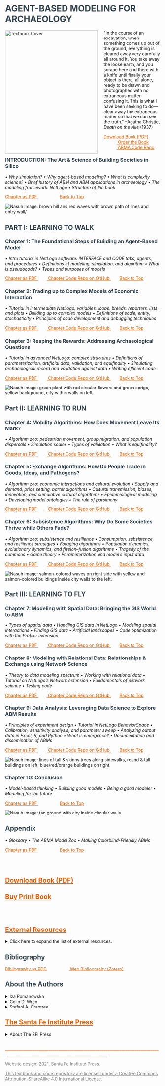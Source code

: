 <a name="Agent-Based Modeling for Archaeology"></a>
# <span style="color:	#36454F"> AGENT-BASED MODELING FOR ARCHAEOLOGY </span>

<a href="https://www.sfipress.org/books/agent-based-modeling-archaeology" target="_blank"> <img src="https://images.squarespace-cdn.com/content/v1/5d420e5d999d0200013d33c3/1624392531622-KBOK27QOQTS8OP5R2JSG/ABMA_cover_web-600.png?format=1000w" align = "left" style="margin: 0px 20px 0px 0px; width:300px;height:400px;" alt="Textbook Cover"> </a>

<p> "In the course of an excavation, when something comes up out of the ground, everything is cleared away very carefully all around it. You take away the loose earth, and you scrape here and there with a knife until finally your object is there, all alone, ready to be drawn and photographed with no extraneous matter confusing it. This is what I have been seeking to do—clear away the extraneous matter so that we can see the truth."
–Agatha Christie, <i> Death on the Nile </i> (1937) </p>

<a style="color: #E66100" href="https://santafe.app.box.com/file/839102477779?s=64tasmxpsrhdq5dwjyromtrk4c9lmsv4" target="_blank"> Download Book (PDF) </a>   <a style="color: #E66100" href="https://www.amazon.com/dp/1947864254?utm_id=website%20purchase&utm_medium=squarespace&utm_source=website" target="_blank"> Order the Book </a>   <a style="color: #E66100" href="https://github.com/SantaFeInstitute/ABMA" target="_blank"> ABMA Code Repo </a>

<a name="INTRODUCTION"></a>
### <span style="color:	#36454F"> INTRODUCTION: The Art & Science of Building Societies in Silico </span>
<i> • Why simulation? • Why agent-based modeling? • What is complexity science? • Brief history of ABM and ABM applications in archaeology • The modeling framework: NetLogo • Structure of the book </i>

<a style="color: #E66100" href="https://app.box.com/s/whmdah1um5rjpczlg96ob9ynz72ykmmu" target="_blank"> Chapter as PDF </a>     <a style="color: #E66100" href="#Agent-Based Modeling for Archaeology">Back to Top</a>


<img src="https://images.squarespace-cdn.com/content/v1/5d420e5d999d0200013d33c3/1623350954427-ODDFXU5RIFW0PEPNY5NO/ke17ZwdGBToddI8pDm48kL_Uk9XwACdsdIGnLLdDW8hZw-zPPgdn4jUwVcJE1ZvWQUxwkmyExglNqGp0IvTJZUJFbgE-7XRK3dMEBRBhUpyUDcMq-LO-ZJMuIa2SeqaUG_laECe3ULYF42DwVThV6XlHeZwUcWC0fBVux1QdRpk/1TOC+New+Imam+River+42B.png?format=2500w" alt="Nasuh image: brown hill and red waves with brown path of lines and entry wall/">

<a name="Part I: LEARNING TO WALK"></a>
## <span style="color:	#36454F"> PART I:  LEARNING TO WALK </span>
<a name="Chapter 1"></a>
### <span style="color:	#36454F"> Chapter 1: The Foundational Steps of Building an Agent-Based Model </span>
<i> • Intro tutorial in NetLogo software: INTERFACE and CODE tabs, agents, and procedures • Definitions of modeling, simulation, and algorithm • What is pseudocode? • Types and purposes of models </i>

<a style="color: #E66100" href="https://santafe.app.box.com/file/839105332240?s=2vw5aizqmcvwnrg8tack7aovwpcoabci" target="_blank"> Chapter as PDF </a>  <a style="color: #E66100" href="https://github.com/SantaFeInstitute/ABMA/tree/master/ch1" target="_blank"> Chapter Code Repo on GitHub </a>  <a style="color: #E66100" href="#Agent-Based Modeling for Archaeology">Back to Top</a>

<a name="Chapter 2"></a>
### <span style="color:	#36454F"> Chapter 2: Trading up to Complex Models of Economic Interaction </span>
<i> • Tutorial in intermediate NetLogo: variables, loops, breeds, reporters, lists, and plots • Building up to complex models • Definitions of scale, entity, stochasticity • Principles of code development and debugging techniques </i>

<a style="color: #E66100" href="https://santafe.app.box.com/file/839103418043" target="_blank"> Chapter as PDF </a>  <a style="color: #E66100" href="https://github.com/SantaFeInstitute/ABMA/tree/master/ch2" target="_blank"> Chapter Code Repo on GitHub </a>  <a style="color: #E66100" href="#Agent-Based Modeling for Archaeology">Back to Top</a>

<a name="Chapter 3"></a>
### <span style="color:	#36454F"> Chapter 3: Reaping the Rewards: Addressing Archaeological Questions </span>
<i> • Tutorial in advanced NetLogo: complex structures • Definitions of parameterization, artificial data, validation, and equifinality • Simulating archaeological record and validation against data • Writing efficient code </i>

<a style="color: #E66100" href="https://santafe.app.box.com/file/839105938400" target="_blank"> Chapter as PDF </a>  <a style="color: #E66100" href="https://github.com/SantaFeInstitute/ABMA/tree/master/ch3" target="_blank"> Chapter Code Repo on GitHub </a>  <a style="color: #E66100" href="#Agent-Based Modeling for Archaeology">Back to Top</a>

<img src="https://images.squarespace-cdn.com/content/v1/5d420e5d999d0200013d33c3/1623354015737-VYUU01U903HZ4L87UJMQ/ke17ZwdGBToddI8pDm48kL_Uk9XwACdsdIGnLLdDW8hZw-zPPgdn4jUwVcJE1ZvWQUxwkmyExglNqGp0IvTJZUJFbgE-7XRK3dMEBRBhUpyUDcMq-LO-ZJMuIa2SeqaUG_laECe3ULYF42DwVThV6XlHeZwUcWC0fBVux1QdRpk/5Chapter4_99B-100A.png?format=2500w" alt="Nasuh image: green plant with red circular flowers and green sprigs, yellow background, city within walls on left.">

<a name="Part II: LEARNING TO RUN"></a>
## <span style="color:	#36454F"> Part II: LEARNING TO RUN </span>
<a name="Chapter 4"></a>
### <span style="color:	#36454F"> Chapter 4: Mobility Algorithms: How Does Movement Leave Its Mark? </span>
<i> • Algorithm zoo: pedestrian movement, group migration, and population dispersals • Simulation scales • Types of validation • What is equifinality? </i>

<a style="color: #E66100" href="https://santafe.app.box.com/file/839105720582" target="_blank"> Chapter as PDF </a>  <a style="color: #E66100" href="https://github.com/SantaFeInstitute/ABMA/tree/master/ch4" target="_blank"> Chapter Code Repo on GitHub </a>  <a style="color: #E66100" href="#Agent-Based Modeling for Archaeology">Back to Top</a>


<a name="Chapter 5"></a>
### <span style="color:	#36454F"> Chapter 5: Exchange Algorithms: How Do People Trade in Goods, Ideas, and Pathogens? </span>
<i> • Algorithm zoo: economic interactions and cultural evolution • Supply and demand, price setting, barter algorithms • Cultural transmission, biases, innovation, and cumulative cultural algorithms • Epidemiological modeling • Developing model ontologies • The rule of parsimony </i>

<a style="color: #E66100" href="https://santafe.app.box.com/file/839103516255" target="_blank"> Chapter as PDF </a>  <a style="color: #E66100" href="https://github.com/SantaFeInstitute/ABMA/tree/master/ch5" target="_blank"> Chapter Code Repo on GitHub </a>  <a style="color: #E66100" href="#Agent-Based Modeling for Archaeology">Back to Top</a>


<a name="Chapter 6"></a>
### <span style="color:	#36454F"> Chapter 6: Subsistence Algorithms: Why Do Some Societies Thrive while Others Fade? </span>
<i> • Algorithm zoo: subsistence and resilience • Consumption, subsistence, and resilience strategies • Foraging algorithms • Population dynamics, evolutionary dynamics, and fission–fusion algorithms • Tragedy of the commons • Game theory • Parameterization and model’s input data </i>

<a style="color: #E66100" href="https://santafe.app.box.com/file/839098375425" target="_blank"> Chapter as PDF </a>  <a style="color: #E66100" href="https://github.com/SantaFeInstitute/ABMA/tree/master/ch6" target="_blank"> Chapter Code Repo on GitHub </a>  <a style="color: #E66100" href="#Agent-Based Modeling for Archaeology">Back to Top</a>


<img src="https://images.squarespace-cdn.com/content/v1/5d420e5d999d0200013d33c3/1623354016689-CQDWXKNXA2PPV9XBK592/ke17ZwdGBToddI8pDm48kL_Uk9XwACdsdIGnLLdDW8hZw-zPPgdn4jUwVcJE1ZvWQUxwkmyExglNqGp0IvTJZUJFbgE-7XRK3dMEBRBhUpyUDcMq-LO-ZJMuIa2SeqaUG_laECe3ULYF42DwVThV6XlHeZwUcWC0fBVux1QdRpk/8Chapter7_Hamadan+38B.png?format=2500w" alt="Nasuh image: salmon-colored waves on right side with yellow and salmon-colored buildings inside city walls to the left.">

<a name="Part III: LEARNING TO FLY"></a>
## <span style="color:	#36454F"> Part III: LEARNING TO FLY </span>
<a name="Chapter 7"></a>
### <span style="color:	#36454F"> Chapter 7: Modeling with Spatial Data: Bringing the GIS World to ABM </span>
<i> • Types of spatial data • Handling GIS data in NetLogo • Modeling spatial interactions • Finding GIS data • Artificial landscapes • Code optimization with the Profiler extension </i>

<a style="color: #E66100" href="https://santafe.app.box.com/file/839102616706?s=3huont5kmydlvejrptwhuveqq34iv4r6" target="_blank"> Chapter as PDF </a>  <a style="color: #E66100" href="https://github.com/SantaFeInstitute/ABMA/tree/master/ch7" target="_blank"> Chapter Code Repo on GitHub </a>  <a style="color: #E66100" href="#Agent-Based Modeling for Archaeology">Back to Top</a>

<a name="Chapter 8"></a>
### <span style="color:	#36454F"> Chapter 8: Modeling with Relational Data: Relationships & Exchange using Network Science </span>
<i> • Theory to data modeling spectrum • Working with relational data • Tutorial on NetLogo’s Network extension • Fundamentals of network science • Testing code </i>

<a style="color: #E66100" href="https://santafe.app.box.com/file/839103921508" target="_blank"> Chapter as PDF </a>  <a style="color: #E66100" href="https://github.com/SantaFeInstitute/ABMA/tree/master/ch8" target="_blank"> Chapter Code Repo on GitHub </a>  <a style="color: #E66100" href="#Agent-Based Modeling for Archaeology">Back to Top</a>

<a name="Chapter 9"></a>
### <span style="color:	#36454F"> Chapter 9: Data Analysis: Leveraging Data Science to Explore ABM Results </span>
<i> • Principles of experiment design • Tutorial in NetLogo BehaviorSpace • Calibration, sensitivity analysis, and parameter sweep • Analyzing output data in Excel, R, and Python • What is emergence? • Documentation and dissemination of ABMs </i>

<a style="color: #E66100" href="https://santafe.app.box.com/file/839100478372" target="_blank"> Chapter as PDF </a>  <a style="color: #E66100" href="https://github.com/SantaFeInstitute/ABMA/tree/master/ch9" target="_blank"> Chapter Code Repo on GitHub </a>  <a style="color: #E66100" href="#Agent-Based Modeling for Archaeology">Back to Top</a>


<img src="https://images.squarespace-cdn.com/content/v1/5d420e5d999d0200013d33c3/1623354017276-MDYF93AQEDBWIWJHV0U6/ke17ZwdGBToddI8pDm48kL_Uk9XwACdsdIGnLLdDW8hZw-zPPgdn4jUwVcJE1ZvWQUxwkmyExglNqGp0IvTJZUJFbgE-7XRK3dMEBRBhUpyUDcMq-LO-ZJMuIa2SeqaUG_laECe3ULYF42DwVThV6XlHeZwUcWC0fBVux1QdRpk/9Chapter8.png?format=2500w" alt="Nasuh image: lines of tall & skinny trees along sidewalks, round & tall buildings on left, blue/red/orange buildings on right.">

<a name="Conclusion"></a>
### <span style="color:	#36454F"> Chapter 10: Conclusion </span>
<i> • Model-based thinking • Building good models • Being a good modeler • Modeling for the future </i>

<a style="color: #E66100" href="https://santafe.app.box.com/file/839099686324" target="_blank"> Chapter as PDF </a>     <a style="color: #E66100" href="#Agent-Based Modeling for Archaeology">Back to Top</a>


<img src="https://images.squarespace-cdn.com/content/v1/5d420e5d999d0200013d33c3/1623354017829-YBB8EJTS8LEKBY31SJQG/ke17ZwdGBToddI8pDm48kL_Uk9XwACdsdIGnLLdDW8hZw-zPPgdn4jUwVcJE1ZvWQUxwkmyExglNqGp0IvTJZUJFbgE-7XRK3dMEBRBhUpxVdqelVwHJKCpvenjmjp5eZv2APyPoUY_Chft0dlpPEBrSCsI3TUVKyok1EK8ZEZo/zextra-Tabriz.jpg?format=2500w" alt="Nasuh image: tan ground with city inside circular walls.">

<a name="Appendix"></a>
## <span style="color:	#36454F"> Appendix </span>
<i> • Glossary • The ABMA Model Zoo • Making Colorblind-Friendly ABMs </i>

<a style="color: #E66100" href="https://santafe.app.box.com/file/839104635897" target="_blank"> Chapter as PDF </a>     <a style="color: #E66100" href="#Agent-Based Modeling for Archaeology">Back to Top</a>

<br> 
<br>

<a name="Download Book (PDF)"></a>
## <a style="color: #E66100" href="https://santafe.app.box.com/file/839102477779?s=64tasmxpsrhdq5dwjyromtrk4c9lmsv4" target="_blank"> Download Book (PDF) </a>

<a name="To Order Book"></a>                 
## <a style="color: #E66100" href="https://www.amazon.com/dp/1947864254?utm_id=website%20purchase&utm_medium=squarespace&utm_source=website" target="_blank"> Buy Print Book </a>


<br>
<br>

<a name="External Resources"></a>
## <a style="color: #E66100" href="https://www.npr.org/" target="_blank"> External Resources </a>

<details>
<summary>
Click here to expand the list of external resources.
</summary>
 <br>
 <ol>
  <li> <a style="color: #E66100" href="https://ccl.northwestern.edu/netlogo/download.shtml" target="_blank"> NetLogo </a> </li>
  This textbook uses NetLogo, a multiagent programmable modeling environment created by Uri Wilensky and developed at Northwestern's Center for Connected Learning and Computer-Based Modeling (CCL). Click the "NetLogo" link to download NetLogo.
  <li> <a style="color: #E66100" href="https://groups.google.com/g/css_sig/?pli=1" target="_blank"> Complex Systems Simulation in Archaeology </a> </li>
  This Google Group / Mailing list, run by Iza Romanowska, is a special interest group of Computer Applications & Quantitative Methods in Archaeology (CAA) International dedicated to bringing together people simulating the past. Follow Google's instructions to ask to join the group. 
  <li> <a style="color: #E66100" href="http://www.railsback-grimm-abm-book.com/" target="_blank"> <i> Agent-Based and Individual-Based Modeling: A Practical Introduction, 2nd Edition </i> </a> </li>
  This practical textbook, written by Railsback and Grimm (2019), focuses mostly on ecological complex systems and provides instruction for programming in NetLogo.
  <li> <a style="color: #E66100" href="https://www.abmgis.org/" target="_blank"> <i> Agent-Based Modelling and Geographical Information Systems: A Practical Primer </i> </a> </li>
  Crooks et al.'s (2019) book provides a more detailed look at integrating ABM and geographic information systems (GIS) methodology from a social sciences perspective.
  <li> <a style="color: #E66100" href="https://www.complexityexplorer.org/" target="_blank"> Complexity Explorer </a> </li>
  Complexity Explorer is an education project of the Santa Fe Institute that delivers online courses, tutorials, and resources essential to the study of complex systems. Past courses include "Origins of Life" and "Nonlinear Dynamics: Mathematical and Computational Approaches." Check out both upcoming and archived courses as well as tutorials at the Complexity Explorer link above.
  <li> <a style="color: #E66100" href="https://gist.github.com/joyrexus/16041f2426450e73f5df9391f7f7ae5f" target="_blank"> SFI ABM course? </a> </li>
  Could put this in place of the Complexity Explorer section.
 </ol>
</details>

<a name="Bibliography"></a>
## <span style="color:	#36454F"> Bibliography </span>

<a style="color: #E66100" href="https://santafe.app.box.com/file/839106828402" target="_blank"> Bibliography as PDF </a>     <a style="color: #E66100" href="https://www.zotero.org/groups/2296954/abma_textbook/library" target="_blank"> Web Bibliography (Zotero) </a>

<a name="About the Authors"></a>
## <span style="color:	#36454F"> About the Authors </span>

<details>
<summary>
Iza Romanowska
</summary>
  
  <img src="https://images.squarespace-cdn.com/content/v1/5d420e5d999d0200013d33c3/1623704154528-LFAG0DHZRXJ2RAKF6U9V/ke17ZwdGBToddI8pDm48kLT2CeGufx7o_VHe4fvH6HBZw-zPPgdn4jUwVcJE1ZvWEtT5uBSRWt4vQZAgTJucoTqqXjS3CfNDSuuf31e0tVH9-pGmvstD81ND81KFRuGgpAntglxPIsUWIxVg5H0H8QbTxOII7gkqYgAvizxKei4/Iza_Romanowska_475px.jpg?format=750w" alt="Iza Romanowska" style="width:300px;height:300px;">
  
  <br>
  <a href="https://twitter.com/iza_romanowska?lang=en" target="_blank"> Twitter </a>     <a href="https://aias.au.dk/aias-fellows/iza-romanowska/" target="_blank"> Website </a>
  
<p> Iza Romanowska (@Iza_Romanowska) is a computational archaeologist working on the interface between social sciences and computer science. Having originally trained and worked as a prehistoric archaeologist, she switched to computer-based research while undertaking a PhD program at the Institute for Complex Systems Simulation, University of Southampton. She specializes in applications of simulation techniques, in particular agent-based modeling, to social science and humanities topics such as mobility in prehistoric cities, the first out-of-Africa human dispersal, large-scale economic interactions across the Roman Mediterranean and real-time pedestrian flows in modern sports venues. Previously the head of the Social Science Simulation and Digital Humanities Research Group at the Barcelona Supercomputing Center, she is now a COFUND fellow at the Aarhus Institute of Advanced Studies combining data science and simulation techniques to reconstruct demographic trends from archaeological data.
 
</p>
</details>

<details>
<summary>
Colin D. Wren
</summary>
  
  <img src="https://images.squarespace-cdn.com/content/v1/5d420e5d999d0200013d33c3/1627583021841-144HER9P974SVXER223H/Colin+Wren_2_square.jpg?format=1500w" alt="Colin D. Wren" style="width:300px;height:300px;">
  <br>
  <a href="https://twitter.com/cdwren?lang=en" target="_blank"> Twitter </a>     
  <a href="https://anthropology.uccs.edu/colin-wren" target="_blank"> Website </a>
  
<p> Colin D. Wren (@CDWren) is a Palaeolithic archaeologist specializing in computational approaches including agent-based modeling, geographic information science, and data visualization (Ph.D. McGill University). He is an Associate Professor of Anthropology at University of Colorado—Colorado Springs, and a research associate with the African Center for Coastal Palaeoscience at Nelson Mandela University. He has published various case studies examining the interactions between human society and the environment on both local and continental scales. Dr. Wren is interested in reconstructing the evolution of past mobility and foraging behavior, complex cognition, and human–environment dynamics. His ongoing projects include models of South African foraging behavior during periods relevant to the evolution of <i>Homo sapiens</i> and the impacts of climatic variability on inter-regional mobility and social interaction during the Last Glacial Maximum (ca. 20,000 years ago) in Western Europe.
</p>
 
</details>

<details>
<summary>
Stefani A. Crabtree
</summary>
  
  <img src="https://images.squarespace-cdn.com/content/v1/5d420e5d999d0200013d33c3/1623705324014-Y9LFV2KC712F96HDOVK8/ke17ZwdGBToddI8pDm48kGzPON_icsvEjwfblZQkopNZw-zPPgdn4jUwVcJE1ZvWEtT5uBSRWt4vQZAgTJucoTqqXjS3CfNDSuuf31e0tVFVevWQ5V34TyPCRRPSNk4a-xBDubdD_Ir8j66_zrAzJ75koR3GhIhUYezvwycatuo/Stefani_Crabtree_375px.jpg?format=750w" alt="Stefani A. Crabtree" style="width:300px;height:300px;"> 
             
 <br>
  <a href="https://twitter.com/stefanicrabtree?lang=en" target="_blank"> Twitter </a>     
  <a href="https://stefanicrabtree.com/" target="_blank"> Website </a>
  
<p> Stefani Crabtree (@stefanicrabtree) is a computational social scientist with a Ph.D. in anthropology from Washington State University and a PhD in archéologie, territoires, et environnements from the Université de France-Comté. She is the ASU-SFI Biosocial Complex Systems Fellow at the Santa Fe Institute and Assistant Professor of Social-Environmental Modeling at Utah State University, and additionally holds external affiliations at the Australian Research Council Center of Excellence for Australian Biodiversity and Heritage, Crow Canyon Archaeological Center, and the Center for Research and Interdisciplinarity in Paris, France. Her research aims to understand the complex ways that humans are embedded in ecosystems, and how choices humans made thousands to tens of thousands of years ago have lasting impacts on environments today. Her recent work includes examining human migration into Australia ~50-70,000 years ago, human trophic levels via both assemblages of isotopes and food web modeling, and work directing the ArchaeoEcology Project, which brings together ecologists, archaeologists, geologists, and anthropologists to understand the deep time of the human place in ecosystems.
</p>
</details>


<a name="SFI Press"></a>
## <a style="color: #E66100" href="https://www.sfipress.org/" target="_blank"> The Santa Fe Institute Press </a>
<details>
<summary>
About The SFI Press
</summary>
 <br>
 <p> The Press was founded on the principle that excellent scholarship need not be prohibitively expensive. At every stage of publication, we strive for    nimbleness, moving quickly to circulate throughout the world new ideas stemming from work conducted by the Santa Fe Institute’s vast network of researchers.</p>
  <br>
  <p> Our volumes range from works intended for a general readership to highly technical monographs for specialized audiences and are written by respected thinkers from around the globe working in fields as diverse as paleobiology, historiography, computer science, quantum physics, and medical anthropology—to name but a few. </p>
 <br>
 <center>
 <a href="https://www.sfipress.org/"> <img src="https://images.squarespace-cdn.com/content/5d420e5d999d0200013d33c3/1564611462862-ZZCEQCTXQZT3DQFEWN18/SFI+PRESS_bw-01.png?content-type=image%2Fpng" class="center" style="width:400px;height:150px;" alt="SFI Press logo"> </a>
 </center>
</details>


<br>


<p style="color: #E66100">___________________________________________________________________________________________________________________________________</p>
<p style="color:#808080">Website design: 2021, Santa Fe Institute Press.</p>
<a style="color: #808080" href="https://creativecommons.org/licenses/by-sa/4.0/" target="_blank">This textbook and code repository are licensed under a Creative Commons Attribution-ShareAlike 4.0 International License.</a>
